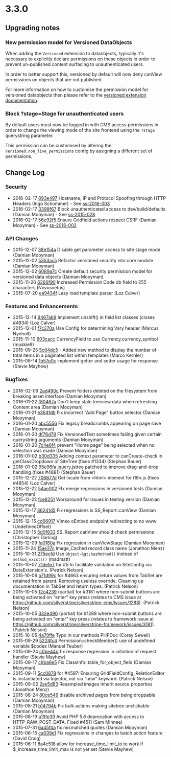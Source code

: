 # 3.3.0

## Upgrading notes

### New permission model for Versioned DataObjects

When adding the `Versioned` extension to dataobjects, typically it's necessary to explicitly declare
permissions on these objects in order to prevent un-published content surfacing to unauthenticated users.

In order to better support this, versioned by default will now deny canView permissions on objects
that are not published.

For more information on how to customise the permission model for versioned dataobjects then please
refer to the [versioned extension documentation](../developer_guides/model/versioning).

### Block ?stage=Stage for unauthenticated users

By default users must now be logged in with CMS access permissions in order to change the viewing
mode of the site frontend using the `?stage` querystring parameter.

This permission can be customised by altering the `Versioned.non_live_permissions`
config by assigning a different set of permissions.
<!--- Changes below this line will be automatically regenerated -->

## Change Log

### Security

 * 2016-02-17 [893e497](https://github.com/silverstripe/silverstripe-framework/commit/893e49703de4aa1855b5364919cbb0826f754fbf) Hostname, IP and Protocol Spoofing through HTTP Headers (Ingo Schommer) - See [ss-2016-003](http://www.silverstripe.org/download/security-releases/ss-2016-003)
 * 2016-02-17 [3398f67](https://github.com/silverstripe/silverstripe-framework/commit/3398f670d881447f8777b567f1ead7c0d8d253f5) Block unauthenticated access to dev/build/defaults (Damian Mooyman) - See [ss-2015-028](http://www.silverstripe.org/download/security-releases/ss-2015-028)
 * 2016-02-17 [56e92f5](https://github.com/silverstripe/silverstripe-framework/commit/56e92f5a32e45849cc9361c8603c31d7010c9d36) Ensure Gridfield actions respect CSRF (Damian Mooyman) - See [ss-2016-002](http://www.silverstripe.org/download/security-releases/ss-2016-002)

### API Changes

 * 2015-12-07 [38e154a](https://github.com/silverstripe/silverstripe-framework/commit/38e154af0aae89a36f4d3906612ea4bbbf726177) Disable get parameter access to site stage mode (Damian Mooyman)
 * 2015-12-02 [5353ac5](https://github.com/silverstripe/silverstripe-cms/commit/5353ac5315703240540c9cde0f5c8eeb5571bc19) Refactor versioned security into core module (Damian Mooyman)
 * 2015-12-02 [6089a7c](https://github.com/silverstripe/silverstripe-framework/commit/6089a7c5bd25d6591deb154f1a34908fa91ac198) Create default security permission model for versioned data objects (Damian Mooyman)
 * 2015-11-26 [6266f90](https://github.com/silverstripe/silverstripe-framework/commit/6266f909e0c098652582af44ea64f031ea9cdcea) Increased Permission.Code db field to 255 characters (Novusvetus)
 * 2015-07-20 [ea9434f](https://github.com/silverstripe/silverstripe-framework/commit/ea9434ffeba8d5fbb1dfe38d76f3fed403a9886e) Lazy load template parser (Loz Calver)

### Features and Enhancements

 * 2015-12-14 [9467ab9](https://github.com/silverstripe/silverstripe-framework/commit/9467ab9a7e717cece3cee1693b16a055b58526ef) Implement unshift() in field list classes (closes #4834) (Loz Calver)
 * 2015-12-01 [f7c270a](https://github.com/silverstripe/silverstripe-framework/commit/f7c270a3bad984910fa84f552dfa8b99324afb16) Use Config for determining Vary header (Marcus Nyeholt)
 * 2015-11-10 [603cacc](https://github.com/silverstripe/silverstripe-framework/commit/603caccb90006b3a0592b129687659571112b9a8) CurrencyField to use Currency.currency_symbol (muskie9)
 * 2015-09-25 [5c04dc5](https://github.com/silverstripe/silverstripe-framework/commit/5c04dc5d673aa11249310bcb6e382db4ee2bff7f) - Added new method to display the number of total items in a paginated list within templates (Marco Kernler)
 * 2015-08-14 [1b57e0c](https://github.com/silverstripe/silverstripe-framework/commit/1b57e0ca5bdb5d80d6f78686669441ad8b2c9420) implement getter and setter usage for response (Stevie Mayhew)

### Bugfixes

 * 2016-02-09 [2ad490c](https://github.com/silverstripe/silverstripe-cms/commit/2ad490c3e2d256d8dcd16398631c114aa2a3370e) Prevent folders deleted on the filesystem from breaking asset interface (Damian Mooyman)
 * 2016-01-22 [f80467a](https://github.com/silverstripe/silverstripe-cms/commit/f80467a74859fba58be835a878ceddbbb4601b42) Don't keep stale treeview data when refreshing Content area (Damian Mooyman)
 * 2016-01-21 [e364fdb](https://github.com/silverstripe/silverstripe-cms/commit/e364fdb794896b5c6b4810d84c0dfac75d80b53b) Fix incorrect "Add Page" button selector (Damian Mooyman)
 * 2016-01-20 [abc5556](https://github.com/silverstripe/silverstripe-cms/commit/abc5556520f891d0e3f5cf3d2c3838a194ac5335) Fix legacy breadcrumbs appearing on page save (Damian Mooyman)
 * 2016-01-20 [df76d78](https://github.com/silverstripe/silverstripe-framework/commit/df76d783fe1f7baaeed67a7c6d63235facd364cd) Fix VersionedTest sometimes failing given certain querystring arguments (Damian Mooyman)
 * 2016-01-20 [7c4e6f4](https://github.com/silverstripe/silverstripe-cms/commit/7c4e6f4b60567268ed879081823598438c90e729) prevent "Home page" being selected when no selection was made (Damian Mooyman)
 * 2016-01-02 [b30d335](https://github.com/silverstripe/silverstripe-cms/commit/b30d33585f4640950dc573b9fa283c0db7b5f14c) Adding context parameter to canCreate-check in getClassDropdown of SiteTree (fixes #1334) (Stephan Bauer)
 * 2016-01-02 [95e96fa](https://github.com/silverstripe/silverstripe-framework/commit/95e96fa2b2d0db9e26f8c716ee3d5e1a26ee09df) jquery.jstree patched to improve drag-and-drop handling (fixes #4881) (Stephan Bauer)
 * 2015-12-22 [706877d](https://github.com/silverstripe/silverstripe-framework/commit/706877d72e6d64fd1093aa538cebad2311cbeca9) Get locale from &lt;html&gt; element for i18n.js (fixes #4854) (Loz Calver)
 * 2015-12-22 [54ae002](https://github.com/silverstripe/silverstripe-cms/commit/54ae002d193d7677ff7a99527b37cbb6faa09343) FIx merge regressions in versioned tests (Damian Mooyman)
 * 2015-12-22 [fce8251](https://github.com/silverstripe/silverstripe-framework/commit/fce82519bd6fcc313677b3687852ce15a3d5d202) Workaround for issues in testing version (Damian Mooyman)
 * 2015-12-17 [36241d5](https://github.com/silverstripe-labs/silverstripe-reports/commit/36241d52a08ebce841f50fff91f3e4f4ac591be4) Fix regressions is SS_Report::canView (Damian Mooyman)
 * 2015-12-15 [cd66917](https://github.com/silverstripe/silverstripe-framework/commit/cd66917a867275f3baf4c07efe2513db1ac92822) Vimeo oEmbed endpoint redirecting to no www (UndefinedOffset)
 * 2015-12-15 [5d0f833](https://github.com/silverstripe-labs/silverstripe-reports/commit/5d0f833a397a2ce937e25b6a7c0350fdabdac63c) SS_Report canView should check permissions (Christopher Darling)
 * 2015-12-09 [fa0160a](https://github.com/silverstripe/silverstripe-framework/commit/fa0160a874c536528d8300e034a7aa8bb6e23989) Fix regression in canViewStage (Damian Mooyman)
 * 2015-11-24 [15ae37c](https://github.com/silverstripe/silverstripe-framework/commit/15ae37cf0351b654b5115183ab5a991c316e17e0) Image_Cached record class name (Jonathon Menz)
 * 2015-10-31 [275ecfd](https://github.com/silverstripe/silverstripe-framework/commit/275ecfd8a95d4f7a025bb5025bb8d729a0e9eb70) Use `Object-&gt;hasMethod()` instead of `method_exists()` (madmatt)
 * 2015-10-07 [71defe7](https://github.com/silverstripe/silverstripe-siteconfig/commit/71defe79b3e4fe7343f892ddf3aa8654725202c4) for #5 to facilitate validation on SiteConfig via DataExtension's. (Patrick Nelson)
 * 2015-10-06 [a71d99c](https://github.com/silverstripe/silverstripe-framework/commit/a71d99cf8445a906ccd9b13242d36ae1e6a75d74) for #4663 ensuring return values from TabSet are retained from parent. Removing useless override. Cleaning up documentation in TabSet and return types. (Patrick Nelson)
 * 2015-10-05 [12c4239](https://github.com/silverstripe/silverstripe-framework/commit/12c423909f721c6f5223007ad5e7ba6c162d63a4) (partial) for #3181 where non-submit buttons are being activated on "enter" key press (relates to CMS issue at https://github.com/silverstripe/silverstripe-cms/issues/1288). (Patrick Nelson)
 * 2015-10-05 [332e490](https://github.com/silverstripe/silverstripe-cms/commit/332e4901478bf76705c7175e4af10b91d4c3b30f) (partial) for #1288 where non-submit buttons are being activated on "enter" key press (relates to framework issue at https://github.com/silverstripe/silverstripe-framework/issues/3181). (Patrick Nelson)
 * 2015-10-05 [4a70ffe](https://github.com/silverstripe/silverstripe-framework/commit/4a70ffea0687c8c83b6210856e4c10f5aff0a883) Typo in cur methods PHPDoc (Corey Sewell)
 * 2015-09-29 [5224fc4](https://github.com/silverstripe/silverstripe-framework/commit/5224fc460c6155c4f2253f42d88729b8f31066f6) Permission::checkMember() use of undefined variable $codes (Manuel Teuber)
 * 2015-09-24 [c0be44d](https://github.com/silverstripe/silverstripe-framework/commit/c0be44d238c45853503fe1550fba0460a9a0f05c) fix response regression in initiation of request handler (Stevie Mayhew)
 * 2015-09-17 [c9ba6e5](https://github.com/silverstripe/silverstripe-framework/commit/c9ba6e5d0064bfb09ebdb9e5f7054f8c3179f99a) Fix ClassInfo::table_for_object_field (Damian Mooyman)
 * 2015-09-11 [5cc0878](https://github.com/silverstripe/silverstripe-framework/commit/5cc0878dc1feead47ead82c8f2beca02eefa102b) for #4597: Ensuring GridFieldConfig_RelationEditor is instantiated via Injector, not via "new" keyword. (Patrick Nelson)
 * 2015-09-02 [2ae5d83](https://github.com/silverstripe/silverstripe-framework/commit/2ae5d83f08b994458aa93625e4ec7cb7f258bbae) Resampled images inherit source properties (Jonathon Menz)
 * 2015-08-24 [80ce549](https://github.com/silverstripe/silverstripe-framework/commit/80ce5498d84088f8992de3f979071456e7d71746) disable archived pages from being droppable (Damian Mooyman)
 * 2015-08-21 [b14794b](https://github.com/silverstripe/silverstripe-framework/commit/b14794b780b30d5a6d39df9ed080135ff25045a8) Fix bulk actions making sitetree unclickable (Damian Mooyman)
 * 2015-08-19 [a19fe39](https://github.com/silverstripe/silverstripe-framework/commit/a19fe39301f8a6a2e80e9a9d294c425b8699dc0c) Avoid PHP 5.6 deprecation with access to HTTP_RAW_POST_DATA. Fixed #4511 (Sam Minnee)
 * 2015-07-31 [6a45f4a](https://github.com/silverstripe/silverstripe-framework/commit/6a45f4a1e125b1a75d042e59b38824b24fd3cd0f) fix mismatched quotes (Damian Mooyman)
 * 2015-06-15 [ca039e1](https://github.com/silverstripe/silverstripe-framework/commit/ca039e15ef7306d7b56d64d93892d2fb6173fcf7) Fix regressions in changes to batch action feature (David Craig)
 * 2015-06-11 [8a4c518](https://github.com/silverstripe/silverstripe-framework/commit/8a4c51893b345f7653e77acdd3667bbe61346784) allow for increase_time_limit_to to work if $_increase_time_limit_max is not yet set (Stevie Mayhew)
